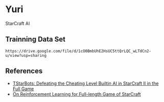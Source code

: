 # Yuri

StarCraft AI

## Trainning Data Set

```
https://drive.google.com/file/d/1cO0BmbUhE2HsUC5ttQrLQC_wLTdCn2-u/view?usp=sharing
```

## References

* [TStarBots: Defeating the Cheating Level Builtin AI in StarCraft II in the Full Game](https://arxiv.org/pdf/1809.07193.pdf)
* [On Reinforcement Learning for Full-length Game of StarCraft](https://arxiv.org/pdf/1809.09095.pdf)